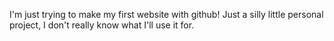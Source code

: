 I'm just trying to make my first website with github!
Just a silly little personal project, I don't really know what I'll use it for. 
